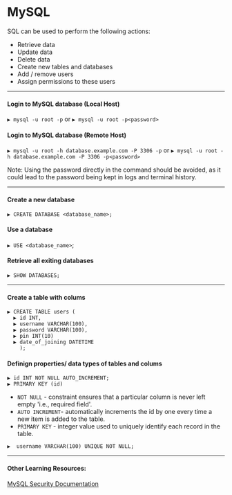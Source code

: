 # MySQL
SQL can be used to perform the following actions:

- Retrieve data
- Update data
- Delete data
- Create new tables and databases
- Add / remove users
- Assign permissions to these users

---

#### Login to MySQL database (Local Host)
`▶ mysql -u root -p` or `▶ mysql -u root -p<password>`

#### Login to MySQL database (Remote Host)
`▶ mysql -u root -h database.example.com -P 3306 -p` or `▶ mysql -u root -h database.example.com -P 3306 -p<password>`

Note: Using the password directly in the command should be avoided, as it could lead to the password being kept in logs and terminal history.

---

#### Create a new database
`▶ CREATE DATABASE <database_name>;`

#### Use a database
`▶ USE <database_name>`;

#### Retrieve all exiting databases
`▶ SHOW DATABASES;`
 
---

#### Create a table with colums
```
▶ CREATE TABLE users (
  ▶ id INT,
  ▶ username VARCHAR(100),
  ▶ password VARCHAR(100),
  ▶ pin INT(10)
  ▶ date_of_joining DATETIME
    );
```

#### Definign properties/ data types of tables and colums
```
▶ id INT NOT NULL AUTO_INCREMENT;
▶ PRIMARY KEY (id)
```
 - `NOT NULL` - constraint ensures that a particular column is never left empty 'i.e., required field'.
 - `AUTO INCREMENT`- automatically increments the id by one every time a new item is added to the table.
 - `PRIMARY KEY` - integer value used to uniquely identify each record in the table.

`▶  username VARCHAR(100) UNIQUE NOT NULL;`


---

#### Other Learning Resources:
[MySQL Security Documentation](https://dev.mysql.com/doc/refman/8.0/en/security-guidelines.html)
